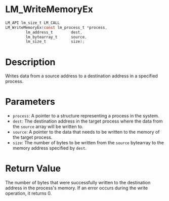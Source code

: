 # LM_WriteMemoryEx

```c
LM_API lm_size_t LM_CALL
LM_WriteMemoryEx(const lm_process_t *process,
		 lm_address_t        dest,
		 lm_bytearray_t      source,
		 lm_size_t           size);
```

# Description
Writes data from a source address to a destination address in a
specified process.

# Parameters
 - `process`: A pointer to a structure representing a process in the
system.
 - `dest`: The destination address in the target process where the
data from the `source` array will be written to.
 - `source`: A pointer to the data that needs to be written to the
memory of the target process.
 - `size`: The number of bytes to be written from the `source`
bytearray to the memory address specified by `dest`.

# Return Value
The number of bytes that were successfully written to the
destination address in the process's memory. If an error occurs
during the write operation, it returns 0.

